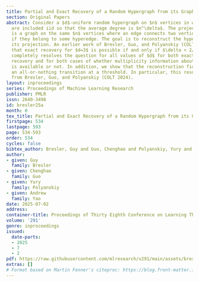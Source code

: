 ```yaml
---
title: Partial and Exact Recovery of a Random Hypergraph from its Graph Projection
section: Original Papers
abstract: Consider a $d$-uniform random hypergraph on $n$ vertices in which hyperedges
  are included iid so that the average degree is $n^\delta$. The projection of a hypergraph
  is a graph on the same $n$ vertices where an edge connects two vertices if and only
  if they belong to some hyperedge. The goal is to reconstruct the hypergraph given
  its projection. An earlier work of Bresler, Guo, and Polyanskiy (COLT 2024) showed
  that exact recovery for $d=3$ is possible if and only if $\delta < 2/5$. This work
  completely resolves the question for all values of $d$ for both exact and partial
  recovery and for both cases of whether multiplicity information about each edge
  is available or not. In addition, we show that the reconstruction fidelity undergoes
  an all-or-nothing transition at a threshold. In particular, this resolves all conjectures
  from Bresler, Guo, and Polyanskiy (COLT 2024).
layout: inproceedings
series: Proceedings of Machine Learning Research
publisher: PMLR
issn: 2640-3498
id: bresler25a
month: 0
tex_title: Partial and Exact Recovery of a Random Hypergraph from its Graph Projection
firstpage: 534
lastpage: 593
page: 534-593
order: 534
cycles: false
bibtex_author: Bresler, Guy and Guo, Chenghao and Polyanskiy, Yury and Yao, Andrew
author:
- given: Guy
  family: Bresler
- given: Chenghao
  family: Guo
- given: Yury
  family: Polyanskiy
- given: Andrew
  family: Yao
date: 2025-07-02
address:
container-title: Proceedings of Thirty Eighth Conference on Learning Theory
volume: '291'
genre: inproceedings
issued:
  date-parts:
  - 2025
  - 7
  - 2
pdf: https://raw.githubusercontent.com/mlresearch/v291/main/assets/bresler25a/bresler25a.pdf
extras: []
# Format based on Martin Fenner's citeproc: https://blog.front-matter.io/posts/citeproc-yaml-for-bibliographies/
---
```

